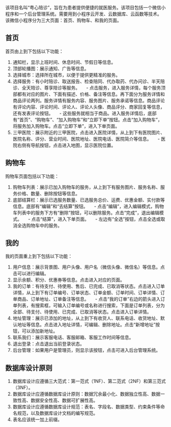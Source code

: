 该项目名叫“粤心陪诊”，旨在为患者提供便捷的就医服务。该项目包括一个微信小程序和一个后台管理系统。需要用到小程序云开发、云数据库、云函数等技术。
该微信小程序分为三大页面：首页、购物车、和我的页面。
## 首页
首页由上到下包括以下功能：
1. 通知栏，显示上班时间、休息时间、节假日等信息。
2. 顶部轮播图：展示通知、广告等信息。
3. 选择城市：选择所在城市，以便于提供更精准的服务。
4. 选择服务：有小时陪诊、取送报告、检查陪同、代办取药、代办问诊、半天陪诊、全天陪诊、尊享陪诊等服务。
    - 点击服务，进入服务详情，每个服务顶部都有对应的图片、下面有描述、价格、备注等信息。再下面分为服务详情和商品评论两列。服务详情有服务内容、服务图片、服务承诺等信息。商品评论有评论内容、评论时间、评论人、评论人头像、商品评分、商家回复等信息，还有发表评论按钮。
    - 这些服务就相当于商品。进入服务详情后，底部有“首页”、“购物车”、“加入购物车”和“立即下单”按钮。点击“加入购物车”，将服务加入购物车。点击“立即下单”，进入下单页面。
5. 三甲医院：展示附近的三甲医院，点击进入医院详情，从上到下有医院图片、医院名称、评分、营业时间、医院地址、医院电话、医院简介等信息。
    - 医院右侧有导航按钮，点击进入地图，显示医院位置。

## 购物车
购物车页面包括以下功能：
1. 购物车列表：展示已加入购物车的服务，从上到下有服务图片、服务名称、服务价格、数量、删除按钮等信息。
2. 底部结算栏：展示已选服务数量、已选服务总价、运费、优惠金额、实付款等信息。底部有“编辑”和“去结算”按钮。
    - 点击“编辑”，进入编辑模式，购物车列表中的服务下方有“删除”按钮，可以删除服务。点击“完成”，退出编辑模式。
    - 点击“结算”，进入下单页面。
    - 左边有“全选”按钮，点击全选或取消全选购物车中的服务。

## 我的
我的页面重上到下包括以下功能：
1. 用户信息：展示背景图、用户头像、用户名（微信头像、微信名）等信息。点击可以进行编辑。
2. 显示余额、积分、优惠券等信息。点击进入对应的页面。
3. 我的订单：有待支付、待使用、售后、已完成、已取消等状态。点击进入订单详情，从上到下有订单编号、订单状态、订单金额、订单时间、订单详情、订单商品、订单地址、订单备注等信息。
    - 点击“我的订单”右边的箭头进入订单列表，有搜索框，可输入订单编号或名称进行搜索，下面是订单列表，分为全部、待支付、待使用、已完成、已取消等状态。点击进入订单详情。
4. 地址管理：展示已添加的地址，从上到下有收货人、联系电话、收货地址、默认地址等信息。点击进入地址详情，可编辑、删除地址。点击“新增地址”按钮，可以添加新地址。
5. 联系我们：展示客服电话、客服邮箱、客服工作时间等信息。
6. 退出登录：点击退出当前登录状态。
7. 后台管理：如果用户是管理员，则显示该按钮，点击可进入后台管理系统。

## 数据库设计原则
1. 数据库设计应遵循三大范式：第一范式（1NF）、第二范式（2NF）和第三范式（3NF）。
2. 数据库设计应遵循数据库设计原则：数据冗余最小化、数据独立性高、数据一致性高、数据安全性高、数据可扩展性高。
3. 数据库设计应遵循数据库设计规范：表名、字段名、数据类型、约束条件等命名规范，以及数据库设计文档的编写规范。
4. 表名应该统一加上前缀。
